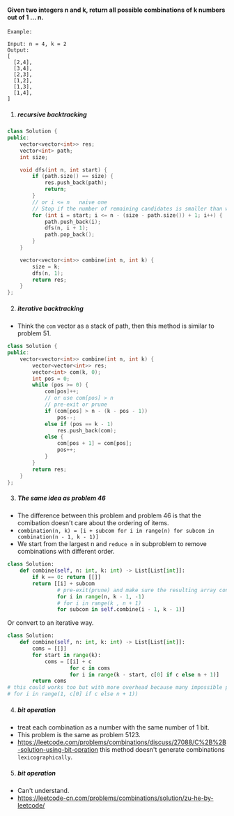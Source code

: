 #### Given two integers n and k, return all possible combinations of k numbers out of 1 ... n.

```
Example:

Input: n = 4, k = 2
Output:
[
  [2,4],
  [3,4],
  [2,3],
  [1,2],
  [1,3],
  [1,4],
]
```

1. ##### recursive backtracking

```c++
class Solution {
public:
    vector<vector<int>> res;
    vector<int> path;
    int size;

    void dfs(int n, int start) {
        if (path.size() == size) {
            res.push_back(path);
            return;
        }
        // or i <= n   naive one
        // Stop if the number of remaining candidates is smaller than what we need
        for (int i = start; i <= n - (size - path.size()) + 1; i++) {
            path.push_back(i);
            dfs(n, i + 1);
            path.pop_back();
        }
    }

    vector<vector<int>> combine(int n, int k) {
        size = k;
        dfs(n, 1);
        return res;
    }
};
```

2. ##### iterative backtracking

- Think the `com` vector as a stack of path, then this method is similar to problem 51.

```c++
class Solution {
public:
    vector<vector<int>> combine(int n, int k) {
        vector<vector<int>> res;
        vector<int> com(k, 0);
        int pos = 0;
        while (pos >= 0) {
            com[pos]++;
            // or use com[pos] > n
            // pre-exit or prune
            if (com[pos] > n - (k - pos - 1))
                pos--;
            else if (pos == k - 1)
                res.push_back(com);
            else {
                com[pos + 1] = com[pos];
                pos++;
            }
        }
        return res;
    }
};
```

3. ##### The same idea as problem 46

- The difference between this problem and problem 46 is that the comibation doesn't care about the ordering of items.
- `combination(n, k) = [i + subcom for i in range(n) for subcom in combination(n - 1, k - 1)]`
- We start from the largest n and `reduce n` in subproblem to remove combinations with different order.


```python
class Solution:
    def combine(self, n: int, k: int) -> List[List[int]]:
        if k == 0: return [[]]
        return [[i] + subcom
                # pre-exit(prune) and make sure the resulting array contain k items.
                for i in range(n, k - 1, -1)
                # for i in range(k , n + 1)
                for subcom in self.combine(i - 1, k - 1)]
```

Or convert to an iterative way.

```python
class Solution:
    def combine(self, n: int, k: int) -> List[List[int]]:
        coms = [[]]
        for start in range(k):
            coms = [[i] + c
                    for c in coms
                    for i in range(k - start, c[0] if c else n + 1)]
        return coms
# this could works too but with more overhead because many impossible path are created and abandoned in future steps by range call.
# for i in range(1, c[0] if c else n + 1))
```

4. ##### bit operation

- treat each combination as a number with the same number of 1 bit.
- This problem is the same as problem 5123.
- https://leetcode.com/problems/combinations/discuss/27088/C%2B%2B-solution-using-bit-opration this method doesn't generate combinations `lexicographically`.


5. ##### bit operation

- Can't understand.
- https://leetcode-cn.com/problems/combinations/solution/zu-he-by-leetcode/